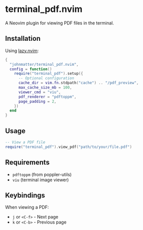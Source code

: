 # terminal_pdf.nvim

A Neovim plugin for viewing PDF files in the terminal.

## Installation

Using [lazy.nvim](https://github.com/folke/lazy.nvim):

```lua
{
  "johnmatter/terminal_pdf.nvim",
  config = function()
    require("terminal_pdf").setup({
      -- Optional configuration
      cache_dir = vim.fn.stdpath("cache") .. "/pdf_preview",
      max_cache_size_mb = 100,
      viewer_cmd = "viu",
      pdf_renderer = "pdftoppm",
      page_padding = 2,
    })
  end
}
```

## Usage

```lua
-- View a PDF file
require("terminal_pdf").view_pdf("path/to/your/file.pdf")
```

## Requirements

- `pdftoppm` (from poppler-utils)
- `viu` (terminal image viewer)

## Keybindings

When viewing a PDF:
- `j` or `<C-f>` - Next page
- `k` or `<C-b>` - Previous page 